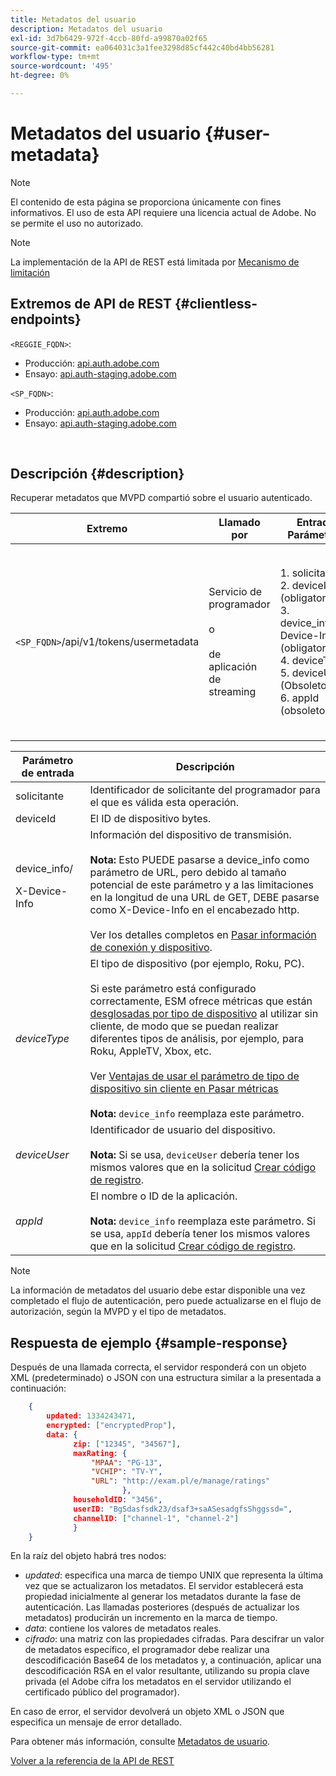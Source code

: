 ```yaml
---
title: Metadatos del usuario
description: Metadatos del usuario
exl-id: 3d7b6429-972f-4ccb-80fd-a99870a02f65
source-git-commit: ea064031c3a1fee3298d85cf442c40bd4bb56281
workflow-type: tm+mt
source-wordcount: '495'
ht-degree: 0%

---
```


# Metadatos del usuario {#user-metadata}

>[!NOTE]
>
>El contenido de esta página se proporciona únicamente con fines informativos. El uso de esta API requiere una licencia actual de Adobe. No se permite el uso no autorizado.

>[!NOTE]
>
> La implementación de la API de REST está limitada por [Mecanismo de limitación](/help/authentication/throttling-mechanism.md)

## Extremos de API de REST {#clientless-endpoints}

`<REGGIE_FQDN>`:

* Producción: [api.auth.adobe.com](http://api.auth.adobe.com/)
* Ensayo: [api.auth-staging.adobe.com](http://api.auth-staging.adobe.com/)

`<SP_FQDN>`:

* Producción: [api.auth.adobe.com](http://api.auth.adobe.com/)
* Ensayo: [api.auth-staging.adobe.com](http://api.auth-staging.adobe.com/)

</br>

## Descripción {#description}

Recuperar metadatos que MVPD compartió sobre el usuario autenticado.


| Extremo | Llamado </br> por | Entrada   </br>Parámetros | Método HTTP </br> | Respuesta | Respuesta HTTP </br> |
| --- | --- | --- | --- | --- | --- |
| `<SP_FQDN>`/api/v1/tokens/usermetadata | Servicio de programador </br></br>o</br></br>de aplicación de streaming | 1. solicitante</br>2.  deviceId (obligatorio)</br>3.  device_info/X-Device-Info (obligatorio)</br>4.  deviceType</br>5.  deviceUser (Obsoleto)</br>6.  appId (obsoleto) | GET | XML o JSON que contienen metadatos de usuario o detalles del error si no se ha realizado correctamente. | 200 - Éxito<p>404 - No se han encontrado metadatos<p>412 - Token de AuthN no válido (por ejemplo, token caducado) |


| Parámetro de entrada | Descripción |
| --- | --- |
| solicitante | Identificador de solicitante del programador para el que es válida esta operación. |
| deviceId | El ID de dispositivo bytes. |
| device_info/<p>X-Device-Info | Información del dispositivo de transmisión.</br></br> **Nota:** Esto PUEDE pasarse a device_info como parámetro de URL, pero debido al tamaño potencial de este parámetro y a las limitaciones en la longitud de una URL de GET, DEBE pasarse como X-Device-Info en el encabezado http. </br></br> Ver los detalles completos en [Pasar información de conexión y dispositivo](/help/authentication/passing-client-information-device-connection-and-application.md). |
| _deviceType_ | El tipo de dispositivo (por ejemplo, Roku, PC).</br></br> Si este parámetro está configurado correctamente, ESM ofrece métricas que están [desglosadas por tipo de dispositivo](/help/authentication/entitlement-service-monitoring-overview.md#progr-filter-metrics) al utilizar sin cliente, de modo que se puedan realizar diferentes tipos de análisis, por ejemplo, para Roku, AppleTV, Xbox, etc.</br></br> Ver [Ventajas de usar el parámetro de tipo de dispositivo sin cliente en Pasar métricas](/help/authentication/benefits-of-using-the-clientless-devicetype-parameter-in-pass-metrics.md) </br></br> **Nota:** `device_info` reemplaza este parámetro. |
| _deviceUser_ | Identificador de usuario del dispositivo.</br></br> **Nota:** Si se usa, `deviceUser` debería tener los mismos valores que en la solicitud [Crear código de registro](/help/authentication/registration-code-request.md). |
| _appId_ | El nombre o ID de la aplicación. </br></br> **Nota:** `device_info` reemplaza este parámetro. Si se usa, `appId` debería tener los mismos valores que en la solicitud [Crear código de registro](/help/authentication/registration-code-request.md). |

>[!NOTE]
> 
>La información de metadatos del usuario debe estar disponible una vez completado el flujo de autenticación, pero puede actualizarse en el flujo de autorización, según la MVPD y el tipo de metadatos.




## Respuesta de ejemplo {#sample-response}

Después de una llamada correcta, el servidor responderá con un objeto XML (predeterminado) o JSON con una estructura similar a la presentada a continuación:


```JSON
    {
        updated: 1334243471,
        encrypted: ["encryptedProp"],
        data: {
              zip: ["12345", "34567"],
              maxRating: { 
                  "MPAA": "PG-13",
                  "VCHIP": "TV-Y", 
                  "URL": "http://exam.pl/e/manage/ratings"
                         },
              householdID: "3456",
              userID: "BgSdasfsdk23/dsaf3+saASesadgfsShggssd=",
              channelID: ["channel-1", "channel-2"]
              }
    }
```

En la raíz del objeto habrá tres nodos:

* *updated*: especifica una marca de tiempo UNIX que representa la última vez que se actualizaron los metadatos. El servidor establecerá esta propiedad inicialmente al generar los metadatos durante la fase de autenticación. Las llamadas posteriores (después de actualizar los metadatos) producirán un incremento en la marca de tiempo.
* *data*: contiene los valores de metadatos reales.
* *cifrado*: una matriz con las propiedades cifradas. Para descifrar un valor de metadatos específico, el programador debe realizar una descodificación Base64 de los metadatos y, a continuación, aplicar una descodificación RSA en el valor resultante, utilizando su propia clave privada (el Adobe cifra los metadatos en el servidor utilizando el certificado público del programador).

En caso de error, el servidor devolverá un objeto XML o JSON que especifica un mensaje de error detallado.

Para obtener más información, consulte [Metadatos de usuario](/help/authentication/user-metadata-feature.md).

[Volver a la referencia de la API de REST](/help/authentication/rest-api-reference.md)
